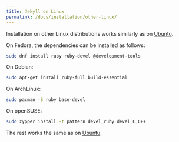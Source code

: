 ```yaml
---
title: Jekyll on Linux
permalink: /docs/installation/other-linux/
---
```

Installation on other Linux distributions works similarly as on [Ubuntu](../ubuntu/).

On Fedora, the dependencies can be installed as follows:

```sh
sudo dnf install ruby ruby-devel @development-tools
```

On Debian:

```sh
sudo apt-get install ruby-full build-essential
```

On ArchLinux:

```sh
sudo pacman -S ruby base-devel
```

On openSUSE:

```sh
sudo zypper install -t pattern devel_ruby devel_C_C++
```

The rest works the same as on [Ubuntu](../ubuntu/).
